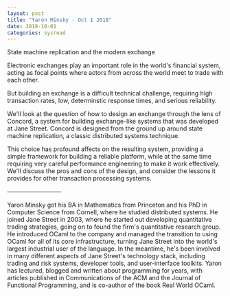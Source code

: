```yaml
---
layout: post
title: "Yaron Minsky - Oct 1 2018"
date: 2018-10-01
categories: sysread
---
```


State machine replication and the modern exchange

Electronic exchanges play an important role in the world's financial
system, acting as focal points where actors from across the world meet
to trade with each other.

But building an exchange is a difficult technical challenge, requiring
high transaction rates, low, determinstic response times, and serious
reliability.

We'll look at the question of how to design an exchange through the
lens of Concord, a system for building exchange-like systems that was
developed at Jane Street. Concord is designed from the ground up
around state machine replication, a classic distributed systems
technique.

This choice has profound affects on the resulting system, providing a
simple framework for building a reliable platform, while at the same
time requiring very careful performance engineering to make it work
effectively. We'll discuss the pros and cons of the design, and
consider the lessons it provides for other transaction processing
systems.

—————————

Yaron Minsky got his BA in Mathematics from Princeton and his PhD in
Computer Science from Cornell, where he studied distributed
systems. He joined Jane Street in 2003, where he started out
developing quantitative trading strategies, going on to found the
firm's quantitative research group. He introduced OCaml to the company
and managed the transition to using OCaml for all of its core
infrastructure, turning Jane Street into the world's largest
industrial user of the language. In the meantime, he's been involved
in many different aspects of Jane Street's technology stack, including
trading and risk systems, developer tools, and user-interface
toolkits. Yaron has lectured, blogged and written about programming
for years, with articles published in Communications of the ACM and
the Journal of Functional Programming, and is co-author of the book
Real World OCaml.
